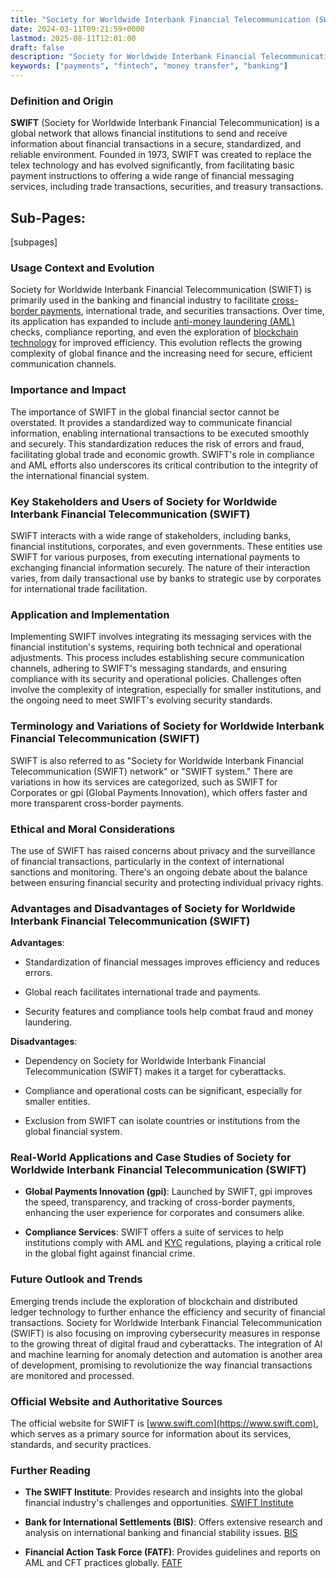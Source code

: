 ```yaml
---
title: "Society for Worldwide Interbank Financial Telecommunication (SWIFT)"
date: 2024-03-11T09:21:59+0000
lastmod: 2025-08-11T12:01:00
draft: false
description: "Society for Worldwide Interbank Financial Telecommunication (SWIFT) - Payment industry knowledge and insights"
keywords: ["payments", "fintech", "money transfer", "banking"]
---
```


### Definition and Origin

**SWIFT** (Society for Worldwide Interbank Financial Telecommunication) is a global network that allows financial institutions to send and receive information about financial transactions in a secure, standardized, and reliable environment. Founded in 1973, SWIFT was created to replace the telex technology and has evolved significantly, from facilitating basic payment instructions to offering a wide range of financial messaging services, including trade transactions, securities, and treasury transactions.

## Sub-Pages:

[subpages]

### Usage Context and Evolution

Society for Worldwide Interbank Financial Telecommunication (SWIFT) is primarily used in the banking and financial industry to facilitate [cross-border payments](https://faisalkhan.com/learn/payments-wiki/cross-border-payments/), international trade, and securities transactions. Over time, its application has expanded to include [anti-money laundering (AML)](https://faisalkhan.com/learn/payments-wiki/anti-money-laundering-aml/) checks, compliance reporting, and even the exploration of [blockchain technology](https://faisalkhan.com/learn/payments-wiki/blockchain/blockchain-technology/) for improved efficiency. This evolution reflects the growing complexity of global finance and the increasing need for secure, efficient communication channels.

### Importance and Impact

The importance of SWIFT in the global financial sector cannot be overstated. It provides a standardized way to communicate financial information, enabling international transactions to be executed smoothly and securely. This standardization reduces the risk of errors and fraud, facilitating global trade and economic growth. SWIFT's role in compliance and AML efforts also underscores its critical contribution to the integrity of the international financial system.

### Key Stakeholders and Users of Society for Worldwide Interbank Financial Telecommunication (SWIFT)

SWIFT interacts with a wide range of stakeholders, including banks, financial institutions, corporates, and even governments. These entities use SWIFT for various purposes, from executing international payments to exchanging financial information securely. The nature of their interaction varies, from daily transactional use by banks to strategic use by corporates for international trade facilitation.

### Application and Implementation

Implementing SWIFT involves integrating its messaging services with the financial institution's systems, requiring both technical and operational adjustments. This process includes establishing secure communication channels, adhering to SWIFT's messaging standards, and ensuring compliance with its security and operational policies. Challenges often involve the complexity of integration, especially for smaller institutions, and the ongoing need to meet SWIFT's evolving security standards.

### Terminology and Variations of Society for Worldwide Interbank Financial Telecommunication (SWIFT)

SWIFT is also referred to as "Society for Worldwide Interbank Financial Telecommunication (SWIFT) network" or "SWIFT system." There are variations in how its services are categorized, such as SWIFT for Corporates or gpi (Global Payments Innovation), which offers faster and more transparent cross-border payments.

### Ethical and Moral Considerations

The use of SWIFT has raised concerns about privacy and the surveillance of financial transactions, particularly in the context of international sanctions and monitoring. There's an ongoing debate about the balance between ensuring financial security and protecting individual privacy rights.

### Advantages and Disadvantages of Society for Worldwide Interbank Financial Telecommunication (SWIFT)

**Advantages**:

- Standardization of financial messages improves efficiency and reduces errors.

- Global reach facilitates international trade and payments.

- Security features and compliance tools help combat fraud and money laundering.

**Disadvantages**:

- Dependency on Society for Worldwide Interbank Financial Telecommunication (SWIFT) makes it a target for cyberattacks.

- Compliance and operational costs can be significant, especially for smaller entities.

- Exclusion from SWIFT can isolate countries or institutions from the global financial system.

### Real-World Applications and Case Studies of Society for Worldwide Interbank Financial Telecommunication (SWIFT)

- **Global Payments Innovation (gpi)**: Launched by SWIFT, gpi improves the speed, transparency, and tracking of cross-border payments, enhancing the user experience for corporates and consumers alike.

- **Compliance Services**: SWIFT offers a suite of services to help institutions comply with AML and [KYC](https://faisalkhan.com/learn/payments-wiki/know-your-customer-kyc/) regulations, playing a critical role in the global fight against financial crime.

### Future Outlook and Trends

Emerging trends include the exploration of blockchain and distributed ledger technology to further enhance the efficiency and security of financial transactions. Society for Worldwide Interbank Financial Telecommunication (SWIFT) is also focusing on improving cybersecurity measures in response to the growing threat of digital fraud and cyberattacks. The integration of AI and machine learning for anomaly detection and automation is another area of development, promising to revolutionize the way financial transactions are monitored and processed.

### Official Website and Authoritative Sources

The official website for SWIFT is [www.swift.com](https://www.swift.com), which serves as a primary source for information about its services, standards, and security practices.

### Further Reading

- **The SWIFT Institute**: Provides research and insights into the global financial industry's challenges and opportunities. [SWIFT Institute](https://www.swiftinstitute.org)

- **Bank for International Settlements (BIS)**: Offers extensive research and analysis on international banking and financial stability issues. [BIS](https://www.bis.org)

- **Financial Action Task Force (FATF)**: Provides guidelines and reports on AML and CFT practices globally. [FATF](https://www.fatf-gafi.org)